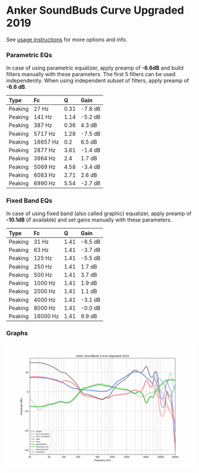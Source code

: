 # Anker SoundBuds Curve Upgraded 2019
See [usage instructions](https://github.com/jaakkopasanen/AutoEq#usage) for more options and info.

### Parametric EQs
In case of using parametric equalizer, apply preamp of **-6.6dB** and build filters manually
with these parameters. The first 5 filters can be used independently.
When using independent subset of filters, apply preamp of **-6.6 dB**.

| Type    | Fc       |    Q | Gain    |
|:--------|:---------|:-----|:--------|
| Peaking | 27 Hz    | 0.31 | -7.8 dB |
| Peaking | 141 Hz   | 1.14 | -5.2 dB |
| Peaking | 387 Hz   | 0.36 | 4.3 dB  |
| Peaking | 5717 Hz  | 1.28 | -7.5 dB |
| Peaking | 16657 Hz | 0.2  | 6.5 dB  |
| Peaking | 2877 Hz  | 3.61 | -1.4 dB |
| Peaking | 3964 Hz  | 2.4  | 1.7 dB  |
| Peaking | 5069 Hz  | 4.58 | -3.4 dB |
| Peaking | 6083 Hz  | 2.71 | 2.6 dB  |
| Peaking | 6990 Hz  | 5.54 | -2.7 dB |

### Fixed Band EQs
In case of using fixed band (also called graphic) equalizer, apply preamp of **-10.1dB**
(if available) and set gains manually with these parameters.

| Type    | Fc       |    Q | Gain    |
|:--------|:---------|:-----|:--------|
| Peaking | 31 Hz    | 1.41 | -8.5 dB |
| Peaking | 63 Hz    | 1.41 | -3.7 dB |
| Peaking | 125 Hz   | 1.41 | -5.5 dB |
| Peaking | 250 Hz   | 1.41 | 1.7 dB  |
| Peaking | 500 Hz   | 1.41 | 3.7 dB  |
| Peaking | 1000 Hz  | 1.41 | 1.9 dB  |
| Peaking | 2000 Hz  | 1.41 | 1.1 dB  |
| Peaking | 4000 Hz  | 1.41 | -3.1 dB |
| Peaking | 8000 Hz  | 1.41 | -0.0 dB |
| Peaking | 16000 Hz | 1.41 | 9.9 dB  |

### Graphs
![](./Anker%20SoundBuds%20Curve%20Upgraded%202019.png)